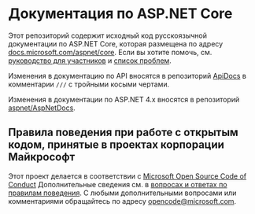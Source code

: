 # <a name="aspnet-core-docs"></a>Документация по ASP.NET Core

Этот репозиторий содержит исходный код русскоязычной документации по ASP.NET Core, которая размещена по адресу [docs.microsoft.com/aspnet/core](https://docs.microsoft.com/aspnet/core). Если вы хотите помочь, см. [руководство для участников](CONTRIBUTING.md) и [список проблем](https://github.com/aspnet/Docs/issues).

Изменения в документацию по API вносятся в репозиторий [ApiDocs](https://github.com/aspnet/ApiDocs) в комментарии `///` с тройными косыми чертами.

Изменения в документации по ASP.NET 4.x вносятся в репозиторий [aspnet/AspNetDocs](https://github.com/aspnet/AspNetDocs).

## <a name="microsoft-open-source-code-of-conduct"></a>Правила поведения при работе с открытым кодом, принятые в проектах корпорации Майкрософт

Этот проект делается в соответствии с [Microsoft Open Source Code of Conduct](https://opensource.microsoft.com/codeofconduct/)
Дополнительные сведения см. в [вопросах и ответах по правилам поведения](https://opensource.microsoft.com/codeofconduct/faq/). С любыми дополнительными вопросами или комментариями обращайтесь по адресу [opencode@microsoft.com](mailto:opencode@microsoft.com).
